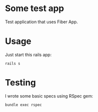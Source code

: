 Some test app
=========

Test application that uses Fiber App.

# Usage

Just start this rails app:

    rails s

# Testing

I wrote some basic specs using RSpec gem:

    bundle exec rspec
